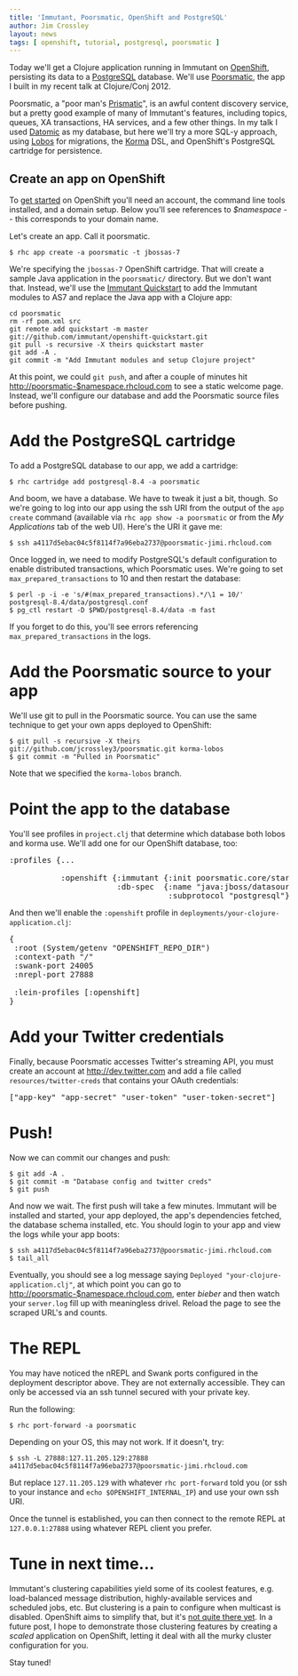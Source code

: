 ```yaml
---
title: 'Immutant, Poorsmatic, OpenShift and PostgreSQL'
author: Jim Crossley
layout: news
tags: [ openshift, tutorial, postgresql, poorsmatic ]
---
```


Today we'll get a Clojure application running in Immutant on
[OpenShift], persisting its data to a [PostgreSQL] database. We'll use
[Poorsmatic], the app I built in my recent talk at Clojure/Conj 2012.

Poorsmatic, a "poor man's [Prismatic]", is an awful content discovery
service, but a pretty good example of many of Immutant's features,
including topics, queues, XA transactions, HA services, and a few
other things. In my talk I used [Datomic] as my database, but here
we'll try a more SQL-y approach, using [Lobos] for migrations, the
[Korma] DSL, and OpenShift's PostgreSQL cartridge for persistence.

## Create an app on OpenShift

To [get started] on OpenShift you'll need an account, the command line
tools installed, and a domain setup. Below you'll see references to
*$namespace* -- this corresponds to your domain name.

Let's create an app. Call it poorsmatic.

    $ rhc app create -a poorsmatic -t jbossas-7

We're specifying the `jbossas-7` OpenShift cartridge. That will create
a sample Java application in the `poorsmatic/` directory. But we don't
want that. Instead, we'll use the [Immutant Quickstart] to add the
Immutant modules to AS7 and replace the Java app with a Clojure app:

    cd poorsmatic
    rm -rf pom.xml src
    git remote add quickstart -m master git://github.com/immutant/openshift-quickstart.git
    git pull -s recursive -X theirs quickstart master
    git add -A .
    git commit -m "Add Immutant modules and setup Clojure project"

At this point, we could `git push`, and after a couple of minutes hit
<http://poorsmatic-$namespace.rhcloud.com> to see a static welcome
page. Instead, we'll configure our database and add the Poorsmatic
source files before pushing.

# Add the PostgreSQL cartridge

To add a PostgreSQL database to our app, we add a cartridge:

    $ rhc cartridge add postgresql-8.4 -a poorsmatic

And boom, we have a database. We have to tweak it just a bit, though.
So we're going to log into our app using the ssh URI from the output
of the `app create` command (available via `rhc app show -a
poorsmatic` or from the *My Applications* tab of the web UI). Here's
the URI it gave me:

    $ ssh a4117d5ebac04c5f8114f7a96eba2737@poorsmatic-jimi.rhcloud.com

Once logged in, we need to modify PostgreSQL's default configuration
to enable distributed transactions, which Poorsmatic uses. We're going
to set `max_prepared_transactions` to 10 and then restart the database:

    $ perl -p -i -e 's/#(max_prepared_transactions).*/\1 = 10/' postgresql-8.4/data/postgresql.conf
    $ pg_ctl restart -D $PWD/postgresql-8.4/data -m fast

If you forget to do this, you'll see errors referencing
`max_prepared_transactions` in the logs.

# Add the Poorsmatic source to your app

We'll use git to pull in the Poorsmatic source. You can use the same
technique to get your own apps deployed to OpenShift:

    $ git pull -s recursive -X theirs git://github.com/jcrossley3/poorsmatic.git korma-lobos
    $ git commit -m "Pulled in Poorsmatic"

Note that we specified the `korma-lobos` branch.

# Point the app to the database

You'll see profiles in `project.clj` that determine which database
both lobos and korma use. We'll add one for our OpenShift database,
too:

<pre class="syntax clojure">:profiles {...

           :openshift {:immutant {:init poorsmatic.core/start}
                       :db-spec  {:name "java:jboss/datasources/PostgreSQLDS"
                                  :subprotocol "postgresql"}}}
</pre>

And then we'll enable the `:openshift` profile in
`deployments/your-clojure-application.clj`:

<pre class="syntax clojure">{
 :root (System/getenv "OPENSHIFT_REPO_DIR")
 :context-path "/"
 :swank-port 24005
 :nrepl-port 27888

 :lein-profiles [:openshift]
}</pre>

# Add your Twitter credentials

Finally, because Poorsmatic accesses Twitter's streaming API, you must
create an account at <http://dev.twitter.com> and add a file called
`resources/twitter-creds` that contains your OAuth credentials:

<pre class="syntax clojure">
["app-key" "app-secret" "user-token" "user-token-secret"]
</pre>

# Push!

Now we can commit our changes and push:

    $ git add -A .
    $ git commit -m "Database config and twitter creds"
    $ git push

And now we wait. The first push will take a few minutes. Immutant will
be installed and started, your app deployed, the app's dependencies
fetched, the database schema installed, etc. You should login to your
app and view the logs while your app boots:

    $ ssh a4117d5ebac04c5f8114f7a96eba2737@poorsmatic-jimi.rhcloud.com
    $ tail_all

Eventually, you should see a log message saying `Deployed
"your-clojure-application.clj"`, at which point you can go to
<http://poorsmatic-$namespace.rhcloud.com>, enter *bieber* and then
watch your `server.log` fill up with meaningless drivel. Reload the
page to see the scraped URL's and counts.

# The REPL

You may have noticed the nREPL and Swank ports configured in the
deployment descriptor above. They are not externally accessible. They
can only be accessed via an ssh tunnel secured with your private key.

Run the following:

    $ rhc port-forward -a poorsmatic

Depending on your OS, this may not work. If it doesn't, try:

    $ ssh -L 27888:127.11.205.129:27888 a4117d5ebac04c5f8114f7a96eba2737@poorsmatic-jimi.rhcloud.com

But replace `127.11.205.129` with whatever `rhc port-forward` told you
(or ssh to your instance and `echo $OPENSHIFT_INTERNAL_IP`) and use
your own ssh URI.

Once the tunnel is established, you can then connect to the remote
REPL at `127.0.0.1:27888` using whatever REPL client you prefer.

# Tune in next time...

Immutant's clustering capabilities yield some of its coolest features,
e.g. load-balanced message distribution, highly-available services and
scheduled jobs, etc. But clustering is a pain to configure when
multicast is disabled. OpenShift aims to simplify that, but it's
[not quite there yet][883944]. In a future post, I hope to demonstrate
those clustering features by creating a *scaled* application on
OpenShift, letting it deal with all the murky cluster configuration
for you.

Stay tuned!

[get started]: https://openshift.redhat.com/community/get-started 
[Immutant Quickstart]: https://github.com/immutant/openshift-quickstart
[Lobos]: https://github.com/budu/lobos
[Korma]: http://sqlkorma.com/
[Poorsmatic]: https://github.com/jcrossley3/poorsmatic
[Prismatic]: http://getprismatic.com
[Datomic]: http://www.datomic.com/
[PostgreSQL]: http://www.postgresql.org/
[OpenShift]: http://openshift.com/
[883944]: https://bugzilla.redhat.com/show_bug.cgi?id=883944
